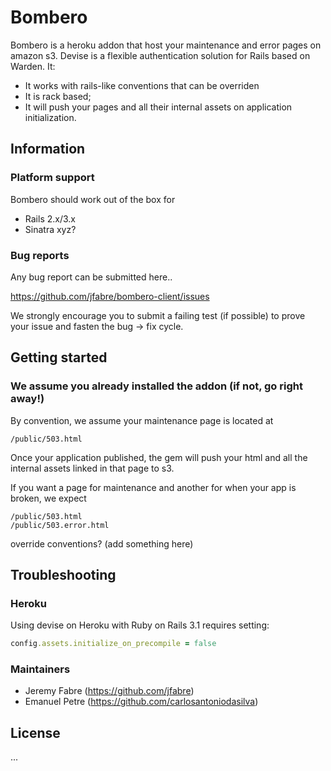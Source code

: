 # Bombero

Bombero is a heroku addon that host your maintenance and error pages on amazon s3.
Devise is a flexible authentication solution for Rails based on Warden. It:

* It works with rails-like conventions that can be overriden
* It is rack based;
* It will push your pages and all their internal assets on application initialization. 

## Information

### Platform support

Bombero should work out of the box for

* Rails 2.x/3.x
* Sinatra xyz?

### Bug reports

Any bug report can be submitted here..

https://github.com/jfabre/bombero-client/issues

We strongly encourage you to submit a failing test (if possible) to prove your issue and fasten the bug -> fix cycle.


## Getting started

### We assume you already installed the addon (if not, go right away!)


By convention, we assume your maintenance page is located at

```console
/public/503.html
```

Once your application published, the gem will push your html and all the internal assets linked in that page to s3.

If you want a page for maintenance and another for when your app is broken, we expect 

```console
/public/503.html
/public/503.error.html
```

override conventions? (add something here)


## Troubleshooting

### Heroku

Using devise on Heroku with Ruby on Rails 3.1 requires setting:

```ruby
config.assets.initialize_on_precompile = false
```


### Maintainers

* Jeremy Fabre (https://github.com/jfabre)
* Emanuel Petre (https://github.com/carlosantoniodasilva)


## License

  ...
